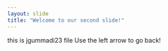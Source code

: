 ```yaml
---
layout: slide
title: "Welcome to our second slide!"
---
```

this is jgummadi23 file
Use the left arrow to go back!

